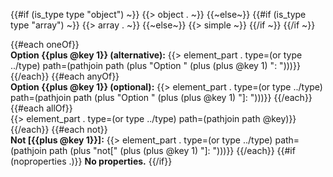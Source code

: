 {{#if (is_type type "object") ~}}
{{> object . ~}}
{{~else~}}
{{#if (is_type type "array") ~}}
{{> array . ~}}
{{~else~}}
{{> simple ~}}
{{/if ~}}
{{/if ~}}

{{#each oneOf}}
<br>**Option {{plus @key 1}} (alternative):** {{> element_part . type=(or type ../type) path=(pathjoin path (plus "Option " (plus (plus @key 1) ": ")))}}
{{/each}}
{{#each anyOf}}
<br>**Option {{plus @key 1}} (optional):** {{> element_part . type=(or type ../type) path=(pathjoin path (plus "Option " (plus (plus @key 1) "]: ")))}}
{{/each}}
{{#each allOf}}
<br>{{> element_part . type=(or type ../type) path=(pathjoin path @key)}}
{{/each}}
{{#each not}}
<br>**Not [{{plus @key 1}}]:** {{> element_part . type=(or type ../type) path=(pathjoin path (plus "not[" (plus (plus @key 1) "]: ")))}}
{{/each}}
{{#if (noproperties .)}}
**No properties.**
{{/if}}
